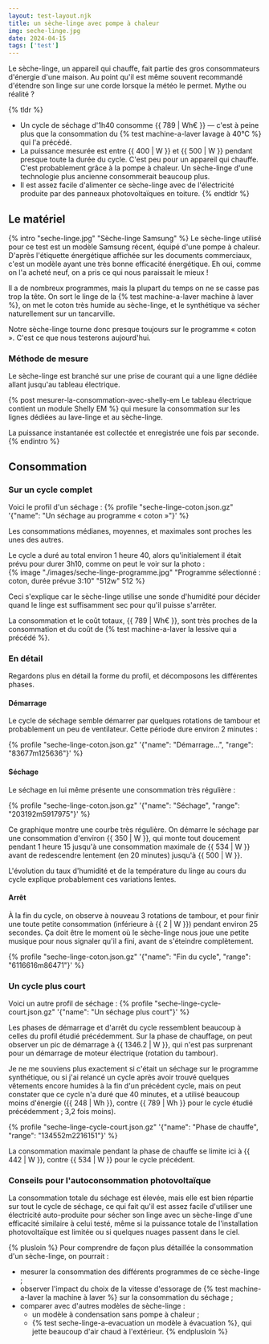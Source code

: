 ```yaml
---
layout: test-layout.njk 
title: un sèche-linge avec pompe à chaleur
img: seche-linge.jpg
date: 2024-04-15
tags: ['test']
---
```


Le sèche-linge, un appareil qui chauffe, fait partie des gros consommateurs d'énergie d'une maison. Au point qu'il est même souvent recommandé d'étendre son linge sur une corde lorsque la météo le permet. Mythe ou réalité ?
<!-- excerpt -->

{% tldr %}
- Un cycle de séchage d'1h40 consomme {{ 789 |  Wh€ }} — c'est à peine plus que la consommation du {% test machine-a-laver lavage à 40°C %} qui l'a précédé.
- La puissance mesurée est entre {{ 400 | W }} et {{ 500 | W }} pendant presque toute la durée du cycle. C'est peu pour un appareil qui chauffe. C'est probablement grâce à la pompe à chaleur. Un sèche-linge d'une technologie plus ancienne consommerait beaucoup plus.
- Il est assez facile d'alimenter ce sèche-linge avec de l'électricité produite par des panneaux photovoltaïques en toiture.
{% endtldr %}

## Le matériel
{% intro "seche-linge.jpg" "Sèche-linge Samsung" %}
Le sèche-linge utilisé pour ce test est un modèle Samsung récent, équipé d'une pompe à chaleur. D'après l'étiquette énergétique affichée sur les documents commerciaux, c'est un modèle ayant une très bonne efficacité énergétique. Eh oui, comme on l'a acheté neuf, on a pris ce qui nous paraissait le mieux !

Il a de nombreux programmes, mais la plupart du temps on ne se casse pas trop la tête. On sort le linge de la {% test machine-a-laver machine à laver %}, on met le coton très humide au sèche-linge, et le synthétique va sécher naturellement sur un tancarville.

Notre sèche-linge tourne donc presque toujours sur le programme « coton ». C'est ce que nous testerons aujourd'hui.

### Méthode de mesure

Le sèche-linge est branché sur une prise de courant qui a une ligne dédiée allant jusqu'au tableau électrique.

{% post mesurer-la-consommation-avec-shelly-em Le tableau électrique contient un module Shelly EM %} qui mesure la consommation sur les lignes dédiées au lave-linge et au sèche-linge.

La puissance instantanée est collectée et enregistrée une fois par seconde.
{% endintro %}

## Consommation

### Sur un cycle complet

Voici le profil d'un séchage :
{% profile "seche-linge-coton.json.gz" '{"name": "Un séchage au programme « coton »"}' %}

Les consommations médianes, moyennes, et maximales sont proches les unes des autres.

Le cycle a duré au total environ 1 heure 40, alors qu'initialement il était prévu pour durer 3h10, comme on peut le voir sur la photo :  
{% image "./images/seche-linge-programme.jpg" "Programme sélectionné : coton, durée prévue 3:10" "512w" 512 %}

Ceci s'explique car le sèche-linge utilise une sonde d'humidité pour décider quand le linge est suffisamment sec pour qu'il puisse s'arrêter.

La consommation et le coût totaux, {{ 789 |  Wh€ }}, sont très proches de la consommation et du coût de {% test machine-a-laver la lessive qui a précédé %}.

### En détail
Regardons plus en détail la forme du profil, et décomposons les différentes phases.

#### Démarrage

Le cycle de séchage semble démarrer par quelques rotations de tambour et probablement un peu de ventilateur. Cette période dure environ 2 minutes :

{% profile "seche-linge-coton.json.gz" '{"name": "Démarrage…", "range": "83677m125636"}' %}

#### Séchage

Le séchage en lui même présente une consommation très régulière :

{% profile "seche-linge-coton.json.gz" '{"name": "Séchage", "range": "203192m5917975"}' %}

Ce graphique montre une courbe très régulière. On démarre le séchage par une consommation d'environ {{ 350 | W }}, qui monte tout doucement pendant 1 heure 15 jusqu'à une consommation maximale de {{ 534 | W }} avant de redescendre lentement (en 20 minutes) jusqu'à {{ 500 | W }}.

L'évolution du taux d'humidité et de la température du linge au cours du cycle explique probablement ces variations lentes.

#### Arrêt

À la fin du cycle, on observe à nouveau 3 rotations de tambour, et pour finir une toute petite consommation (inférieure à {{ 2 | W }}) pendant environ 25 secondes. Ça doit être le moment où le sèche-linge nous joue une petite musique pour nous signaler qu'il a fini, avant de s'éteindre complètement.

{% profile "seche-linge-coton.json.gz" '{"name": "Fin du cycle", "range": "6116616m86471"}' %}

### Un cycle plus court

Voici un autre profil de séchage :
{% profile "seche-linge-cycle-court.json.gz" '{"name": "Un séchage plus court"}' %}

Les phases de démarrage et d'arrêt du cycle ressemblent beaucoup à celles du profil étudié précédemment. Sur la phase de chauffage, on peut observer un pic de démarrage à {{ 1346.2 | W }}, qui n'est pas surprenant pour un démarrage de moteur électrique (rotation du tambour).

Je ne me souviens plus exactement si c'était un séchage sur le programme synthétique, ou si j'ai relancé un cycle après avoir trouvé quelques vêtements encore humides à la fin d'un précédent cycle, mais on peut constater que ce cycle n'a duré que 40 minutes, et a utilisé beaucoup moins d'énergie ({{ 248 | Wh }}, contre {{ 789 | Wh }} pour le cycle étudié précédemment ; 3,2 fois moins).

{% profile "seche-linge-cycle-court.json.gz" '{"name": "Phase de chauffe", "range": "134552m2216151"}' %}

La consommation maximale pendant la phase de chauffe se limite ici à {{ 442 | W }}, contre {{ 534 | W }} pour le cycle précédent.

### Conseils pour l'autoconsommation photovoltaïque

La consommation totale du séchage est élevée, mais elle est bien répartie sur tout le cycle de séchage, ce qui fait qu'il est assez facile d'utiliser une électricité auto-produite pour sécher son linge avec un sèche-linge d'une efficacité similaire à celui testé, même si la puissance totale de l'installation photovoltaïque est limitée ou si quelques nuages passent dans le ciel.

{% plusloin %}
Pour comprendre de façon plus détaillée la consommation d'un sèche-linge, on pourrait :
- mesurer la consommation des différents programmes de ce sèche-linge ;
- observer l'impact du choix de la vitesse d'essorage de {% test machine-a-laver la machine à laver %} sur la consommation du séchage ;
- comparer avec d'autres modèles de sèche-linge :
  - un modèle à condensation sans pompe à chaleur ;
  - {% test seche-linge-a-evacuation un modèle à évacuation %}, qui jette beaucoup d'air chaud à l'extérieur.
{% endplusloin %}
